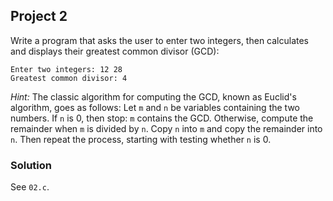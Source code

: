 ## Project 2
Write a program that asks the user to enter two integers, then calculates and displays their greatest common divisor (GCD):
```
Enter two integers: 12 28
Greatest common divisor: 4
```
*Hint:* The classic algorithm for computing the GCD, known as Euclid's algorithm, goes as follows: Let `m` and `n` be variables containing the two numbers. If `n` is 0, then stop: `m` contains the GCD. Otherwise, compute the remainder when `m` is divided by `n`. Copy `n` into `m` and copy the remainder into `n`. Then repeat the process, starting with testing whether `n` is 0.

### Solution
See `02.c`.